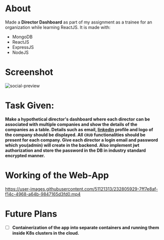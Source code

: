 # About
Made a **Director Dashboard** as part of my assignment as a trainee for an organization while learning ReactJS.
It is made with:
* MongoDB 
* ReactJS
* ExpressJS
* NodeJS

# Screenshot
![social-preview](https://user-images.githubusercontent.com/51121313/232805705-cb724df9-beec-4493-8761-cd81e3f21473.png)

# Task Given:
**Make a hypothetical director's dashboard where each director can be associated with multiple companies and show the details of the companies as a table.
Details such as email, [linkedin](https://www.linkedin.com) profile and logo of the company should be displayed.  All `CRUD` functionalities should be present for each company. Give each director a login email and password which you(admin) will create in the backend. Also implement jwt authorization and store the password in the DB in industry standard encrypted manner.**

# Working of the Web-App

https://user-images.githubusercontent.com/51121313/232805929-7ff7e8af-f14c-4968-a64b-9847165d3fd0.mp4

# Future Plans
- [ ] **Containerization of the app into separate containers and running them inside K8s clusters in the cloud.**
